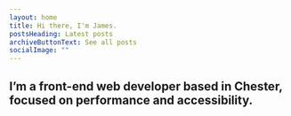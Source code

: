 ```yaml
---
layout: home
title: Hi there, I'm James.
postsHeading: Latest posts
archiveButtonText: See all posts
socialImage: ""
---
```

<!--StartFragment-->

## I’m a front-end web developer based in Chester, focused on performance and accessibility.

<!--EndFragment-->